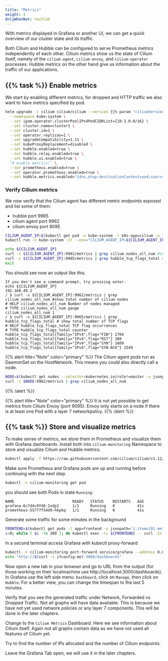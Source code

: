 ```yaml
---
title: "Metrics"
weight: 4
OnlyWhenNot: techlab
---
```


With metrics displayed in Grafana or another UI, we can get a quick overview of our cluster state and its traffic.

Both Cilium and Hubble can be configured to serve Prometheus metrics independently of each other. Cilium metrics show us the state of Cilium itself, namely of the `cilium-agent`, `cilium-envoy`, and `cilium-operator` processes.
Hubble metrics on the other hand give us information about the traffic of our applications.


## {{% task %}} Enable metrics

We start by enabling different metrics, for dropped and HTTP traffic we also want to have metrics specified by pod.

```bash
helm upgrade -i cilium cilium/cilium --version {{% param "ciliumVersion.postUpgrade" %}} \
  --namespace kube-system \
  --set ipam.operator.clusterPoolIPv4PodCIDRList={10.1.0.0/16} \
  --set cluster.name=cluster1 \
  --set cluster.id=1 \
  --set operator.replicas=1 \
  --set upgradeCompatibility=1.11 \
  --set kubeProxyReplacement=disabled \
  --set hubble.enabled=true \
  --set hubble.relay.enabled=true \
  --set hubble.ui.enabled=true \
  `# enable metrics:` \
  --set prometheus.enabled=true \
  --set operator.prometheus.enabled=true \
  --set hubble.metrics.enabled="{dns,drop:destinationContext=pod;sourceContext=pod,tcp,flow,port-distribution,icmp,http:destinationContext=pod}"
```


### Verify Cilium metrics

We now verify that the Cilium agent has different metric endpoints exposed and list some of them:

* hubble port 9965
* cilium agent port 9962
* cilium envoy port 9095

```bash
CILIUM_AGENT_IP=$(kubectl get pod -n kube-system -l k8s-app=cilium -o jsonpath="{.items[0].status.hostIP}")
kubectl run -n kube-system -it --env="CILIUM_AGENT_IP=${CILIUM_AGENT_IP}" --rm curl --image=curlimages/curl -- sh
```
```bash
echo ${CILIUM_AGENT_IP}
curl -s ${CILIUM_AGENT_IP}:9962/metrics | grep cilium_nodes_all_num #show total number of cilium nodes
curl -s ${CILIUM_AGENT_IP}:9965/metrics | grep hubble_tcp_flags_total # show total number of TCP flags
exit
```
You should see now an output like this.
```
If you don't see a command prompt, try pressing enter.
echo ${CILIUM_AGENT_IP}
192.168.49.2
/ $ curl -s ${CILIUM_AGENT_IP}:9962/metrics | grep cilium_nodes_all_num #show total number of cilium nodes
# HELP cilium_nodes_all_num Number of nodes managed
# TYPE cilium_nodes_all_num gauge
cilium_nodes_all_num 1
/ $ curl -s ${CILIUM_AGENT_IP}:9965/metrics | grep hubble_tcp_flags_total # show total number of TCP flags
# HELP hubble_tcp_flags_total TCP flag occurrences
# TYPE hubble_tcp_flags_total counter
hubble_tcp_flags_total{family="IPv4",flag="FIN"} 2704
hubble_tcp_flags_total{family="IPv4",flag="RST"} 388
hubble_tcp_flags_total{family="IPv4",flag="SYN"} 1609
hubble_tcp_flags_total{family="IPv4",flag="SYN-ACK"} 1549
```
{{% alert title="Note" color="primary" %}}
The Cilium agent pods run as DaemonSet on the HostNetwork. This means you could also directly call a node.
```bash
NODE=$(kubectl get nodes --selector=kubernetes.io/role!=master -o jsonpath={.items[*].status.addresses[?\(@.type==\"InternalIP\"\)].address})
curl -s $NODE:9962/metrics | grep cilium_nodes_all_num
```
{{% /alert %}}

{{% alert title="Note" color="primary" %}}
It is not yet possible to get metrics from Cilium Envoy (port 9095). Envoy only starts on a node if there is at least one Pod with a layer 7 networkpolicy.
{{% /alert %}}


## {{% task %}} Store and visualize metrics

To make sense of metrics, we store them in Prometheus and visualize them with Grafana dashboards.
Install both into `cilium-monitoring` Namespace to store and visualize Cilium and Hubble metrics.
```bash
kubectl apply -f https://raw.githubusercontent.com/cilium/cilium/v1.12/examples/kubernetes/addons/prometheus/monitoring-example.yaml
```

Make sure Prometheus and Grafana pods are up and running before continuing with the next step.

```bash
kubectl -n cilium-monitoring get pod
```
you should see both Pods in state `Running`:

```
NAME                          READY   STATUS    RESTARTS   AGE
grafana-6c7d4c9fd8-2xdp2      1/1     Running   0          41s
prometheus-55777f54d9-hkpkq   1/1     Running   0          41s
```


Generate some traffic for some minutes in the background
```bash
FRONTEND=$(kubectl get pods -l app=frontend -o jsonpath='{.items[0].metadata.name}')
i=0; while [ $i -le 300 ]; do kubectl exec -ti ${FRONTEND} -- curl -Is backend:8080; sleep 1; ((i++)); done &
```


In a second terminal access Grafana with kubectl proxy-forward
```bash
kubectl -n cilium-monitoring port-forward service/grafana --address 0.0.0.0 --address :: 3000:3000 &
echo "http://$(curl -s ifconfig.me):3000/dashboards"
```

Now open a new tab in your browser and go to URL from the output (for those working on their localmachine use http://localhost:3000/dashboards). In Grafana use the left side menu: `Dashboard`, click on `Manage`, then click on `Hubble`. For a better view, you can change the timespan to the last 5 minutes.

Verify that you see the generated traffic under Network, Forwarded vs Dropped Traffic. Not all graphs will have data available. This is because we have not yet used network policies or any layer 7 components. This will be done in the later chapters.

Change to the  `Cilium Metrics` Dashboard. Here we see information about Cilium itself. Again not all graphs contain data as we have not used all features of Cilium yet.

Try to find the number of IPs allocated and the number of Cilium endpoints.

Leave the Grafana Tab open, we will use it in the later chapters.
